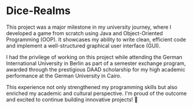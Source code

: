 # Dice-Realms
This project was a major milestone in my university journey, where I developed a game from scratch using Java and Object-Oriented Programming (OOP). It showcases my ability to write clean, efficient code and implement a well-structured graphical user interface (GUI).

I had the privilege of working on this project while attending the German International University in Berlin as part of a semester exchange program, awarded through the prestigious DAAD scholarship for my high academic performance at the German University in Cairo.

This experience not only strengthened my programming skills but also enriched my academic and cultural perspective. I'm proud of the outcome and excited to continue building innovative projects! 🚀
